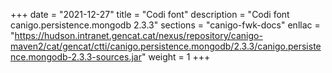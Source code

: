 +++
date        = "2021-12-27"
title       = "Codi font"
description = "Codi font canigo.persistence.mongodb 2.3.3"
sections    = "canigo-fwk-docs"
enllac		= "https://hudson.intranet.gencat.cat/nexus/repository/canigo-maven2/cat/gencat/ctti/canigo.persistence.mongodb/2.3.3/canigo.persistence.mongodb-2.3.3-sources.jar"
weight		= 1
+++
